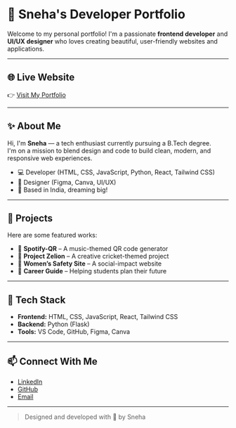 # 💼 Sneha's Developer Portfolio

Welcome to my personal portfolio! I'm a passionate **frontend developer** and **UI/UX designer** who loves creating beautiful, user-friendly websites and applications.

---

## 🌐 Live Website
👉 [Visit My Portfolio](https://calm-brioche-d2a105.netlify.app/#contact)

---

## ✨ About Me

Hi, I'm **Sneha** — a tech enthusiast currently pursuing a B.Tech degree.  
I'm on a mission to blend design and code to build clean, modern, and responsive web experiences.

- 💻 Developer (HTML, CSS, JavaScript, Python, React, Tailwind CSS)
- 🎨 Designer (Figma, Canva, UI/UX)
- 📍 Based in India, dreaming big!

---

## 🧩 Projects

Here are some featured works:

- 🔗 **Spotify-QR** – A music-themed QR code generator  
- 🔗 **Project Zelion** – A creative cricket-themed project  
- 🔗 **Women’s Safety Site** – A social-impact website
- 🔗 **Career Guide** – Helping students plan their future

---

## 🚀 Tech Stack

- **Frontend:** HTML, CSS, JavaScript, React, Tailwind CSS  
- **Backend:** Python (Flask)  
- **Tools:** VS Code, GitHub, Figma, Canva

---

## 📫 Connect With Me

- [LinkedIn](https://www.linkedin.com/in/sneha-r-7523b7330)
- [GitHub](https://github.com/sneha27042005)
- [Email](sneha2005427@gmail.com)

---

> Designed and developed with 💖 by Sneha
